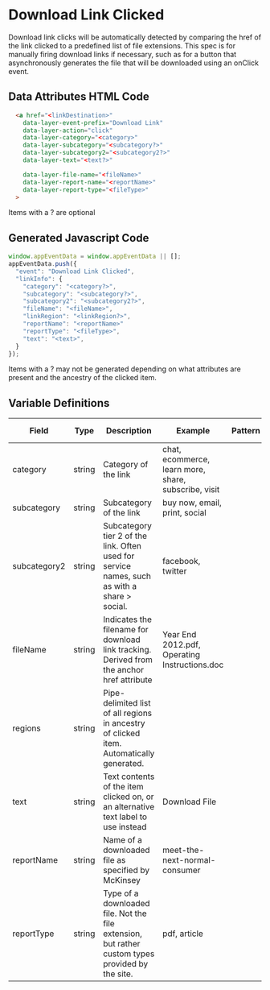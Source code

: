 # Download Link Clicked

Download link clicks will be automatically detected by comparing the href of the link clicked to a predefined list of file extensions. This spec is for manually firing download links if necessary, such as for a button that asynchronously generates the file that will be downloaded using an onClick event.

## Data Attributes HTML Code

```html
  <a href="<linkDestination>" 
    data-layer-event-prefix="Download Link"
    data-layer-action="click"
    data-layer-category="<category>"
    data-layer-subcategory="<subcategory?>"
    data-layer-subcategory2="<subcategory2?>"
    data-layer-text="<text?>"

    data-layer-file-name="<fileName>" 
    data-layer-report-name="<reportName>"
    data-layer-report-type="<fileType>"
  >
```
Items with a ? are optional

## Generated Javascript Code

```js
window.appEventData = window.appEventData || [];
appEventData.push({
  "event": "Download Link Clicked",
  "linkInfo": {
    "category": "<category?>",
    "subcategory": "<subcategory?>",
    "subcategory2": "<subcategory2?>",
    "fileName": "<fileName>",
    "linkRegion": "<linkRegion?>",
    "reportName": "<reportName>"
    "reportType": "<fileType>",
    "text": "<text>",
  }
});
```
Items with a ? may not be generated depending on what attributes are present and the ancestry of the clicked item.

## Variable Definitions

|Field|Type|Description|Example|Pattern|Min Length|Max Length|Minimum|Maximum|Multiple Of|
| --- | --- | --- | --- | --- | --- | --- | --- | --- | --- |
|category|string|Category of the link|chat, ecommerce, learn more, share, subscribe, visit|
|subcategory|string|Subcategory of the link|buy now, email, print, social|
|subcategory2|string|Subcategory tier 2 of the link. Often used for service names, such as with a share > social.|facebook, twitter|
|fileName|string|Indicates the filename for download link tracking. Derived from the anchor href attribute|Year End 2012.pdf, Operating Instructions.doc|
|regions|string|Pipe-delimited list of all regions in ancestry of clicked item. Automatically generated.|
|text|string|Text contents of the item clicked on, or an alternative text label to use instead|Download File|
|reportName|string|Name of a downloaded file as specified by McKinsey|meet-the-next-normal-consumer|
|reportType|string|Type of a downloaded file. Not the file extension, but rather custom types provided by the site.|pdf, article|
